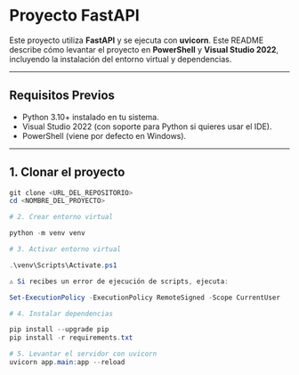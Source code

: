 # Proyecto FastAPI

Este proyecto utiliza **FastAPI** y se ejecuta con **uvicorn**. Este README describe cómo levantar el proyecto en **PowerShell** y **Visual Studio 2022**, incluyendo la instalación del entorno virtual y dependencias.

---

## Requisitos Previos

- Python 3.10+ instalado en tu sistema.
- Visual Studio 2022 (con soporte para Python si quieres usar el IDE).
- PowerShell (viene por defecto en Windows).

---

## 1. Clonar el proyecto

```powershell
git clone <URL_DEL_REPOSITORIO>
cd <NOMBRE_DEL_PROYECTO>

# 2. Crear entorno virtual

python -m venv venv

# 3. Activar entorno virtual

.\venv\Scripts\Activate.ps1

⚠️ Si recibes un error de ejecución de scripts, ejecuta:

Set-ExecutionPolicy -ExecutionPolicy RemoteSigned -Scope CurrentUser

# 4. Instalar dependencias

pip install --upgrade pip
pip install -r requirements.txt

# 5. Levantar el servidor con uvicorn
uvicorn app.main:app --reload
